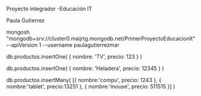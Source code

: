 Proyecto integrador -Educación IT

Paula Gutierrez



mongosh "mongodb+srv://cluster0.maijrtg.mongodb.net/PrimerProyectoEducacionIt" --apiVersion 1 --username paulagutierrezmar





db.productos.insertOne(
  {
    nombre: 'TV',
    precio: 123
  }
)

db.productos.insertOne(
  {
    nombre: 'Heladera',
    precio: 12345
  }
)

db.productos.insertMany(
[{
    nombre:'compu',
    precio: 1243
  },
  {
    nombre:'tablet',
    precio:13251 
  },
  {
    nombre:'mouse',
    precio: 511515
  }]
)
